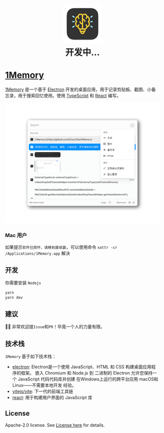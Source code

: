 <h1 align="center">
  <img
    width="128"
    src="./.readme/icon_128x128@2x.png"
  />
  <br/>
  开发中...
</h1>

# [1Memory](https://github.com/ChurchTao/1Memory)

[1Memory](https://github.com/ChurchTao/1Memory) 是一个基于 [Electron](https://www.electronjs.org/) 开发的桌面应用，用于记录剪贴板、截图、小备忘录，用于搜索回忆使用。使用 [TypeScript](https://www.typescriptlang.org) 和 [React](https://reactjs.org/) 编写。

<picture>
  <img
    width="1072"
    src="./.readme/demo2.png"
  />
</picture>

<!-- ## 下载

从 [release](https://github.com/ChurchTao/Lanaya/releases) 中下载. -->

### Mac 用户

如果提示`软件已损坏，请移到废纸篓`，可以使用命令 `xattr -cr /Applications/1Memory.app` 解决

## 开发

你需要安装 `Nodejs`

```shell
yarn
yarn dev
```

## 建议

👏🏻 非常欢迎提`Issue`和`PR`！毕竟一个人的力量有限。

## 技术栈

`1Memory` 基于如下技术栈：

- [electron](https://www.electronjs.org/zh/docs/latest): Electron是一个使用 JavaScript、HTML 和 CSS 构建桌面应用程序的框架。 嵌入 Chromium 和 Node.js 到 二进制的 Electron 允许您保持一个 JavaScript 代码代码库并创建 在Windows上运行的跨平台应用 macOS和Linux——不需要本地开发 经验。
- [vitejs/vite](https://cn.vitejs.dev/): 下一代的前端工具链
- [react](https://react.docschina.org/learn/installation): 用于构建用户界面的 JavaScript 库

## License

Apache-2.0 license. See [License here](./LICENSE) for details.
